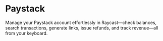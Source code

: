 # Paystack

Manage your Paystack account effortlessly in Raycast—check balances, search transactions, generate links, issue refunds, and track revenue—all from your keyboard.